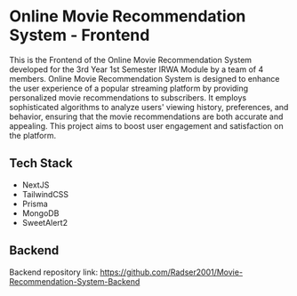 # Online Movie Recommendation System - Frontend

This is the Frontend of the Online Movie Recommendation System developed for the 3rd Year 1st Semester IRWA Module by a team of 4 members. Online Movie Recommendation System is designed to enhance the user experience of a popular streaming platform by providing personalized movie recommendations to subscribers. It employs sophisticated algorithms to analyze users' viewing history, preferences, and behavior, ensuring that the movie recommendations are both accurate and appealing. This project aims to boost user engagement and satisfaction on the platform.

## Tech Stack

- NextJS
- TailwindCSS
- Prisma
- MongoDB
- SweetAlert2

## Backend

Backend repository link: <https://github.com/Radser2001/Movie-Recommendation-System-Backend>

